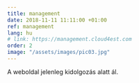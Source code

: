 ```yaml
---
title: management
date: 2018-11-11 11:11:00 +01:00
ref: management
lang: hu
# link: https://management.cloud4est.com
order: 2
image: "/assets/images/pic03.jpg"
---
```


A weboldal jelenleg kidolgozás alatt ál.
